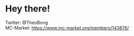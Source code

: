 # Hey there!

Twitter: @TheoBong <br />
MC-Market: https://www.mc-market.org/members/143876/ <br />
